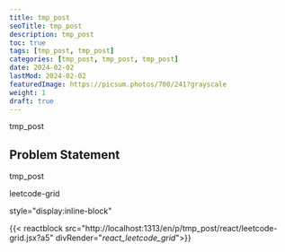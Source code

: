 ```yaml
---
title: tmp_post
seoTitle: tmp_post
description: tmp_post
toc: true
tags: [tmp_post, tmp_post]
categories: [tmp_post, tmp_post, tmp_post]
date: 2024-02-02
lastMod: 2024-02-02
featuredImage: https://picsum.photos/700/241?grayscale
weight: 1
draft: true
---
```



tmp_post

## Problem Statement

tmp_post

leetcode-grid

style="display:inline-block"  

<div id="_react_leetcode_grid_" class='bg-tertiary-bg rounded px-3 py-2 my-2 me-2 text-lg'></div>

{{< reactblock src="http://localhost:1313/en/p/tmp_post/react/leetcode-grid.jsx?a5" divRender="_react_leetcode_grid_">}}
